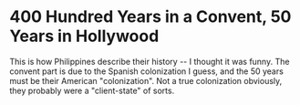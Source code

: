 # 400 Hundred Years in a Convent, 50 Years in Hollywood

This is how Philippines describe their history -- I thought it was
funny. The convent part is due to the Spanish colonization I guess,
and the 50 years must be their American "colonization". Not a true
colonization obviously, they probably were a "client-state" of sorts.